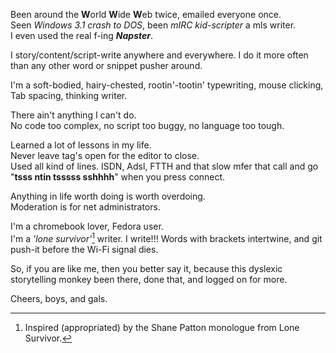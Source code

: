Been around the **W**orld **W**ide **W**eb twice, emailed everyone once.\
Seen *Windows 3.1 crash to DOS*, been *mIRC kid-scripter* a mls writer.\
I even used the real f-ing ***Napster***.

I story/content/script-write anywhere and everywhere. I do it more often than any other word or snippet pusher around.

I'm a soft-bodied, hairy-chested, rootin'-tootin' typewriting, mouse clicking, Tab spacing, thinking writer. 

There ain't anything I can't do.\
No code too complex, no script too buggy, no language too tough.

Learned a lot of lessons in my life.\
Never leave tag's open for the editor to close.\
Used all kind of lines. ISDN, Adsl, FTTH and that slow mfer that call and go "**tsss ntin tsssss sshhhh**" when you press connect.

Anything in life worth doing is worth overdoing.\
Moderation is for net administrators.

I'm a chromebook lover, Fedora user.\
I'm a *'lone survivor'*[^1] writer. I write!!! Words with brackets intertwine, and git push-it before the Wi-Fi signal dies.

So, if you are like me, then you better say it, because this dyslexic storytelling monkey been there, done that, and logged on for more.

Cheers, boys, and gals.
[^1]: Inspired (appropriated) by the Shane Patton monologue from Lone Survivor.


<!--- 👋 Hi, I’m @Oxypteros
- 👀 I’m interested in ...
- 🌱 I’m currently learning ...
- 💞️ I’m looking to collaborate on ...
- 📫 How to reach me ...


Oxypteros/Oxypteros is a ✨ special ✨ repository because its `README.md` (this file) appears on your GitHub profile.
You can click the Preview link to take a look at your changes.
--->
